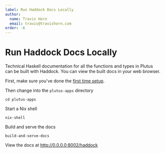 ```yaml
---
label: Run Haddock Docs Locally
author:
  name: Travis Horn
  email: travis@travishorn.com
order: -6
---
```


# Run Haddock Docs Locally

Technical Haskell documentation for all the functions and types in Plutus can be
built with Haddock. You can view the built docs in your web browser.

First, make sure you've done the [first time setup](../first-time-setup.md).

Then change into the `plutus-apps` directory

```
cd plutus-apps
```

Start a Nix shell

```
nix-shell
```

Build and serve the docs

```
build-and-serve-docs
```

View the docs at http://0.0.0.0:8002/haddock
